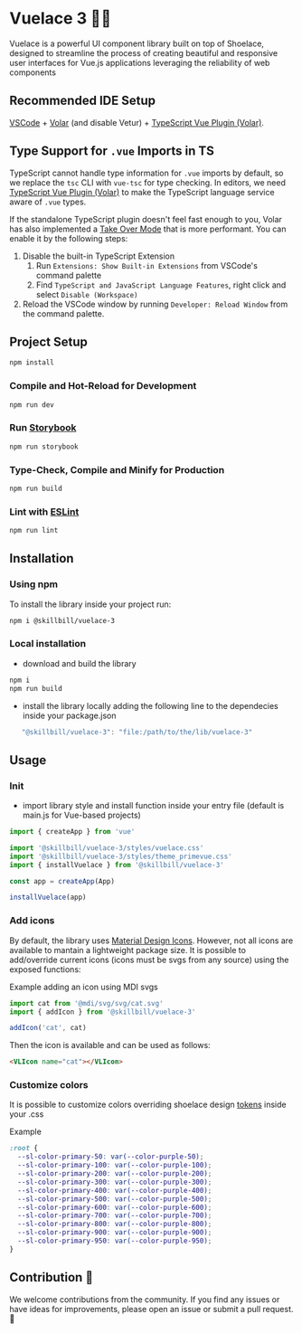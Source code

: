 # Vuelace 3 🎨✨

Vuelace is a powerful UI component library built on top of Shoelace, designed to streamline the process of creating beautiful and responsive user interfaces for Vue.js applications leveraging the reliability of web components

## Recommended IDE Setup

[VSCode](https://code.visualstudio.com/) + [Volar](https://marketplace.visualstudio.com/items?itemName=Vue.volar) (and disable Vetur) + [TypeScript Vue Plugin (Volar)](https://marketplace.visualstudio.com/items?itemName=Vue.vscode-typescript-vue-plugin).

## Type Support for `.vue` Imports in TS

TypeScript cannot handle type information for `.vue` imports by default, so we replace the `tsc` CLI with `vue-tsc` for type checking. In editors, we need [TypeScript Vue Plugin (Volar)](https://marketplace.visualstudio.com/items?itemName=Vue.vscode-typescript-vue-plugin) to make the TypeScript language service aware of `.vue` types.

If the standalone TypeScript plugin doesn't feel fast enough to you, Volar has also implemented a [Take Over Mode](https://github.com/johnsoncodehk/volar/discussions/471#discussioncomment-1361669) that is more performant. You can enable it by the following steps:

1. Disable the built-in TypeScript Extension
   1. Run `Extensions: Show Built-in Extensions` from VSCode's command palette
   2. Find `TypeScript and JavaScript Language Features`, right click and select `Disable (Workspace)`
2. Reload the VSCode window by running `Developer: Reload Window` from the command palette.

## Project Setup

```sh
npm install
```

### Compile and Hot-Reload for Development

```sh
npm run dev
```

### Run [Storybook](https://storybook.js.org/)

```sh
npm run storybook
```

### Type-Check, Compile and Minify for Production

```sh
npm run build
```

### Lint with [ESLint](https://eslint.org/)

```sh
npm run lint
```

## Installation

### Using npm

To install the library inside your project run:

```sh
npm i @skillbill/vuelace-3
```

### Local installation

- download and build the library

```sh
npm i
npm run build
```

- install the library locally adding the following line to the dependecies inside your package.json

```js
   "@skillbill/vuelace-3": "file:/path/to/the/lib/vuelace-3"
```

## Usage

### Init

- import library style and install function inside your entry file (default is main.js for Vue-based projects)

```js
import { createApp } from 'vue'

import '@skillbill/vuelace-3/styles/vuelace.css'
import '@skillbill/vuelace-3/styles/theme_primevue.css'
import { installVuelace } from '@skillbill/vuelace-3'

const app = createApp(App)

installVuelace(app)
```

### Add icons

By default, the library uses [Material Design Icons](https://pictogrammers.com/library/mdi/).
However, not all icons are available to mantain a lightweight package size.
It is possible to add/override current icons (icons must be svgs from any source) using the exposed functions:

Example adding an icon using MDI svgs

```js
import cat from '@mdi/svg/svg/cat.svg'
import { addIcon } from '@skillbill/vuelace-3'

addIcon('cat', cat)
```

Then the icon is available and can be used as follows:

```html
<VLIcon name="cat"></VLIcon>
```

### Customize colors

It is possible to customize colors overriding shoelace design [tokens](https://shoelace.style/getting-started/customizing) inside your .css

Example

```css
:root {
  --sl-color-primary-50: var(--color-purple-50);
  --sl-color-primary-100: var(--color-purple-100);
  --sl-color-primary-200: var(--color-purple-200);
  --sl-color-primary-300: var(--color-purple-300);
  --sl-color-primary-400: var(--color-purple-400);
  --sl-color-primary-500: var(--color-purple-500);
  --sl-color-primary-600: var(--color-purple-600);
  --sl-color-primary-700: var(--color-purple-700);
  --sl-color-primary-800: var(--color-purple-800);
  --sl-color-primary-900: var(--color-purple-900);
  --sl-color-primary-950: var(--color-purple-950);
}
```

## Contribution 🤝

We welcome contributions from the community. If you find any issues or have ideas for improvements, please open an issue or submit a pull request. 🤝
